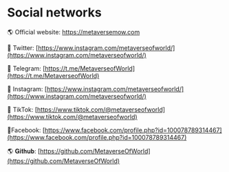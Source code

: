 # Social networks

🌎 Official website: https://metaversemow.com

🐧 Twitter: [https://www.instagram.com/metaverseofworld/](https://www.instagram.com/metaverseofworld/)

📨 Telegram: [https://t.me/MetaverseofWorld](https://t.me/MetaverseofWorld)

📡 Instagram: [https://www.instagram.com/metaverseofworld/](https://www.instagram.com/metaverseofworld/)

:calling: TikTok: [https://www.tiktok.com/@metaverseofworld](https://www.tiktok.com/@metaverseofworld)

:tada:Facebook: [https://www.facebook.com/profile.php?id=100078789314467](https://www.facebook.com/profile.php?id=100078789314467)

🌎 𝐆𝐢𝐭𝐡𝐮𝐛: [https://github.com/MetaverseOfWorld](https://github.com/MetaverseOfWorld)

​
